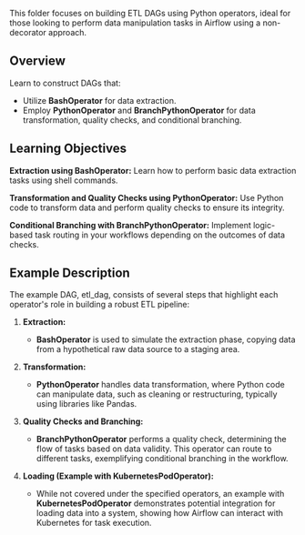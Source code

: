This folder focuses on building ETL DAGs using Python operators, ideal for those looking to perform data manipulation tasks in Airflow using a non-decorator approach.

## Overview

Learn to construct DAGs that:

- Utilize **BashOperator** for data extraction.
- Employ **PythonOperator** and **BranchPythonOperator** for data transformation, quality checks, and conditional branching.

## Learning Objectives

**Extraction using BashOperator:** Learn how to perform basic data extraction tasks using shell commands.

**Transformation and Quality Checks using PythonOperator:** Use Python code to transform data and perform quality checks to ensure its integrity.

**Conditional Branching with BranchPythonOperator:** Implement logic-based task routing in your workflows depending on the outcomes of data checks.

## Example Description

The example DAG, etl_dag, consists of several steps that highlight each operator's role in building a robust ETL pipeline:

1. **Extraction:**

    - **BashOperator** is used to simulate the extraction phase, copying data from a hypothetical raw data source to a staging area.
2. **Transformation:**

    - **PythonOperator** handles data transformation, where Python code can manipulate data, such as cleaning or restructuring, typically using libraries like Pandas.
3. **Quality Checks and Branching:**

    - **BranchPythonOperator** performs a quality check, determining the flow of tasks based on data validity. This operator can route to different tasks, exemplifying conditional branching in the workflow.
4. **Loading (Example with KubernetesPodOperator):**

    - While not covered under the specified operators, an example with **KubernetesPodOperator** demonstrates potential integration for loading data into a system, showing how Airflow can interact with Kubernetes for task execution.